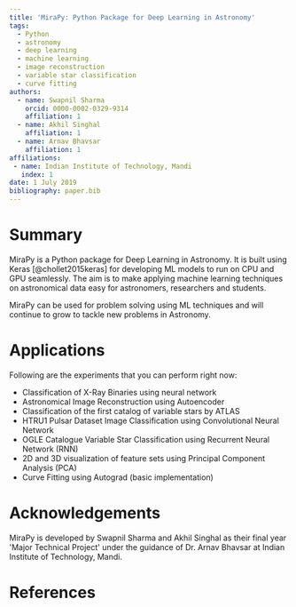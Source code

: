 ```yaml
---
title: 'MiraPy: Python Package for Deep Learning in Astronomy'
tags:
  - Python
  - astronomy
  - deep learning
  - machine learning
  - image reconstruction
  - variable star classification
  - curve fitting
authors:
  - name: Swapnil Sharma
    orcid: 0000-0002-0329-9314
    affiliation: 1
  - name: Akhil Singhal
    affiliation: 1
  - name: Arnav Bhavsar
    affiliation: 1
affiliations:
 - name: Indian Institute of Technology, Mandi
   index: 1
date: 1 July 2019
bibliography: paper.bib
---
```


# Summary

MiraPy is a Python package for Deep Learning in Astronomy. It is built using
Keras [@chollet2015keras] for developing ML models to run on CPU and GPU seamlessly. The
aim is to make applying machine learning techniques on astronomical data easy
for astronomers, researchers and students.

MiraPy can be used for problem solving using ML techniques and will continue to grow to tackle new problems in Astronomy. 

# Applications

Following are the experiments that you can perform right now:

- Classification of X-Ray Binaries using neural network
- Astronomical Image Reconstruction using Autoencoder
- Classification of the first catalog of variable stars by ATLAS
- HTRU1 Pulsar Dataset Image Classification using Convolutional Neural Network
- OGLE Catalogue Variable Star Classification using Recurrent Neural Network (RNN)
- 2D and 3D visualization of feature sets using Principal Component Analysis (PCA)
- Curve Fitting using Autograd (basic implementation)

# Acknowledgements
MiraPy is developed by Swapnil Sharma and Akhil Singhal as their final year 'Major Technical Project' under the guidance of Dr. Arnav Bhavsar at Indian Institute of Technology, Mandi.

# References
